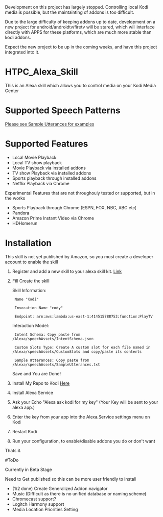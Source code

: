 Development on this project has largely stopped.  Controlling local Kodi media is possible, but the maintainting of addons is too difficult.

Due to the large difficulty of keeping addons up to date, development on a new project for android/androidtv/firetv will be stared, which will interface directly with APPS for these platforms, which are much more stable than kodi addons.

Expect the new project to be up in the coming weeks, and have this project integrated into it.

# HTPC_Alexa_Skill

This is an Alexa skill which allows you to control media on your Kodi Media Center

# Supported Speech Patterns

[Please see Sample Utterances for examples](https://github.com/rsummers618/HTPC_Alexa_Skill/blob/master/Alexa/speechAssets/SampleUtterancesGenerator.txt)

# Supported Features

* Local Movie Playback
* Local TV show playback
* Movie Playback via installed addons
* TV show Playback via installed addons
* Sports playback through installed addons
* Netflix Playback via Chrome

Experimental Features that are not throughouly tested or supported, but in the works
* Sports Playback through Chrome (ESPN, FOX, NBC, ABC etc)
* Pandora
* Amazon Prime Instant Video via Chrome
* HDHomerun


# Installation

This skill is not yet published by Amazon, so you must create a developer account to enable the skill

1. Register and add a new skill to your alexa skill kit. [Link](https://developer.amazon.com/edw/home.html#/skills/list)

2. Fill Create the skill
 
      Skill Information:

        Name "Kodi"
        
        Invocation Name "cody"
        
        Endpoint: arn:aws:lambda:us-east-1:414515788753:function:PlayTV
        
      Interaction Model:
      
        Intent Schema: Copy paste from /Alexa/speechAssets/IntentSchema.json
        
        Custom Slots Type: Create A custom slot for each file named in /Alexa/speechAssets/CustomSlots and copy/paste its contents
        
        Sample Utterances: Copy paste from /Alexa/speechAssets/SampleUtterances.txt
        
      Save and You are Done!
  
3. Install My Repo to Kodi [Here](https://github.com/rsummers618/HTPC_Alexa_Skill/raw/master/Kodi/zips/repository.rsummers618/repository.rsummers618-1.0.zip)
  
3. Install Alexa Service 

4. Ask your Echo "Alexa ask kodi for my key"  (Your Key will be sent to your alexa app.)
  
5. Enter the key from your app into the Alexa.Service settings menu on Kodi

6. Restart Kodi 

7. Run your configuration, to enable/disable addons you do or don't want

Thats it.

#ToDo

Currently in Beta Stage

Need to Get published so this can be more user friendly to install

* (1/2 done) Create Generalized Addon navigator
* Music (Difficult as there is no unified database or naming scheme)
* Chromecast support?
* Logitch Harmony support
* Media Location Priorities Setting



